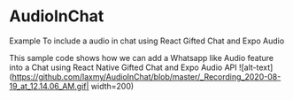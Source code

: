 # AudioInChat
Example To include a audio in chat using React Gifted Chat and Expo Audio

This sample code shows how we can add a Whatsapp like Audio feature into a Chat using React Native Gifted Chat and Expo Audio API
![alt-text](https://github.com/laxmy/AudioInChat/blob/master/_Recording_2020-08-19_at_12.14.06_AM.gif| width=200)

